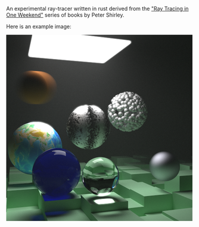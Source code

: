 An experimental ray-tracer written in rust derived from the ["Ray Tracing in One Weekend"][0] series of books by Peter Shirley.

Here is an example image:

![The next week](imgs/the-next-week.png)

[0]: https://in1weekend.blogspot.com/

